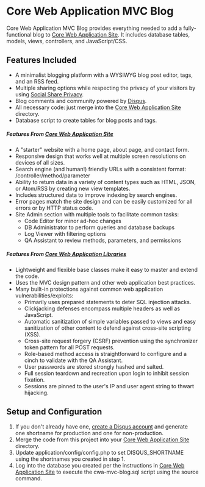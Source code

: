 # Core Web Application MVC Blog

Core Web Application MVC Blog provides everything needed to add a fully-functional blog to [Core Web Application Site](https://github.com/chriswells0/cwa-site). It includes database tables, models, views, controllers, and JavaScript/CSS.

## Features Included

* A minimalist blogging platform with a WYSIWYG blog post editor, tags, and an RSS feed.
* Multiple sharing options while respecting the privacy of your visitors by using [Social Share Privacy](https://github.com/panzi/SocialSharePrivacy).
* Blog comments and community powered by [Disqus](https://publishers.disqus.com/).
* All necessary code: just merge into the [Core Web Application Site](https://github.com/chriswells0/cwa-site) directory.
* Database script to create tables for blog posts and tags.

##### Features From [Core Web Application Site](https://github.com/chriswells0/cwa-site)

* A "starter" website with a home page, about page, and contact form.
* Responsive design that works well at multiple screen resolutions on devices of all sizes.
* Search engine (and human!) friendly URLs with a consistent format: /controller/method/parameter
* Ability to return data in a variety of content types such as HTML, JSON, or Atom/RSS by creating new view templates.
* Includes structured data to improve indexing by search engines.
* Error pages match the site design and can be easily customized for all errors or by HTTP status code.
* Site Admin section with multiple tools to facilitate common tasks:
  * Code Editor for minor ad-hoc changes
  * DB Administrator to perform queries and database backups
  * Log Viewer with filtering options
  * QA Assistant to review methods, parameters, and permissions

##### Features From [Core Web Application Libraries](https://github.com/chriswells0/cwa-lib)

* Lightweight and flexible base classes make it easy to master and extend the code.
* Uses the MVC design pattern and other web application best practices.
* Many built-in protections against common web application vulnerabilities/exploits:
  * Primarily uses prepared statements to deter SQL injection attacks.
  * Clickjacking defenses encompass multiple headers as well as JavaScript.
  * Automatic sanitization of simple variables passed to views and easy sanitization of other content to defend against cross-site scripting (XSS).
  * Cross-site request forgery (CSRF) prevention using the synchronizer token pattern for all POST requests.
  * Role-based method access is straightforward to configure and a cinch to validate with the QA Assistant.
  * User passwords are stored strongly hashed and salted.
  * Full session teardown and recreation upon login to inhibit session fixation.
  * Sessions are pinned to the user's IP and user agent string to thwart hijacking.

## Setup and Configuration

1. If you don't already have one, [create a Disqus account](https://disqus.com/admin/signup/) and generate one shortname for production and one for non-production.
2. Merge the code from this project into your [Core Web Application Site](https://github.com/chriswells0/cwa-site) directory.
3. Update application/config/config.php to set DISQUS_SHORTNAME using the shortnames you created in step 1.
4. Log into the database you created per the instructions in [Core Web Application Site](https://github.com/chriswells0/cwa-site) to execute the cwa-mvc-blog.sql script using the source command.
